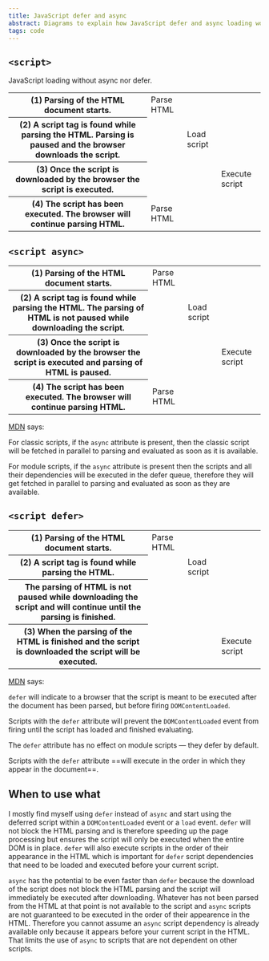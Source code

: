 ```yaml
---
title: JavaScript defer and async
abstract: Diagrams to explain how JavaScript defer and async loading works in the browser
tags: code
---
```

## `<script>`

JavaScript loading without async nor defer.

<table>
<tr><th class="normal">(1) Parsing of the HTML document starts.</th><td class="bg-primary white">Parse HTML</td><td></td><td></td></tr>
<tr><th class="normal">(2) A script tag is found while parsing the HTML. Parsing is paused and the browser downloads the script.</th><td class="bg-neutral-4"></td><td class="bg-accent-four white">Load script</td><td></td></tr>
<tr><th class="normal">(3) Once the script is downloaded by the browser the script is executed.</th><td class="bg-neutral-4"></td><td></td><td class="bg-accent-four white">Execute script</td></tr>
<tr><th class="normal">(4) The script has been executed. The browser will continue parsing HTML.</th><td class="bg-primary white">Parse HTML</td><td></td><td></td></tr>
</table>

## `<script async>`

<table>
<tr><th class="normal">(1) Parsing of the HTML document starts.</th><td class="bg-primary white">Parse HTML</td><td></td><td></td></tr>
<tr><th class="normal">(2) A script tag is found while parsing the HTML. The parsing of HTML is not paused while downloading the script.</th><td class="bg-primary"></td><td class="bg-accent-four white">Load script</td><td></td></tr>
<tr><th class="normal">(3) Once the script is downloaded by the browser the script is executed and parsing of HTML is paused.</th><td class="bg-neutral-4"></td><td></td><td class="bg-accent-four white">Execute script</td></tr>
<tr><th class="normal">(4) The script has been executed. The browser will continue parsing HTML.</th><td class="bg-primary white">Parse HTML</td><td></td><td></td></tr>
</table>

[MDN](https://developer.mozilla.org/en-US/docs/Web/HTML/Element/script) says:

For classic scripts, if the `async` attribute is present, then the classic script will be fetched in parallel to parsing and evaluated as soon as it is available.

For module scripts, if the `async` attribute is present then the scripts and all their dependencies will be executed in the defer queue, therefore they will get fetched in parallel to parsing and evaluated as soon as they are available.

## `<script defer>`

<table>
<tr><th class="normal">(1) Parsing of the HTML document starts.</th><td class="bg-primary white">Parse HTML</td><td></td><td></td></tr>
<tr><th class="normal">(2) A script tag is found while parsing the HTML.</th><td class="bg-primary"></td><td class="bg-accent-four white">Load script</td><td></td></tr>
<tr><th class="normal"> The parsing of HTML is not paused while downloading the script and will continue until the parsing is finished.</th><td class="bg-primary white"></td><td></td><td></td></tr>
<tr><th class="normal">(3) When the parsing of the HTML is finished and the script is downloaded the script will be executed.</th><td></td><td></td><td class="bg-accent-four white">Execute script</td></tr>
</table>

[MDN](https://developer.mozilla.org/en-US/docs/Web/HTML/Element/script) says:

`defer` will indicate to a browser that the script is meant to be executed after the document has been parsed, but before firing `DOMContentLoaded`.

Scripts with the `defer` attribute will prevent the `DOMContentLoaded` event from firing until the script has loaded and finished evaluating.

The `defer` attribute has no effect on module scripts — they defer by default. 

Scripts with the `defer` attribute ==will execute in the order in which they appear in the document==.

## When to use what

I mostly find myself using `defer` instead of `async` and start using the deferred script within a `DOMContentLoaded` event or a `load` event. `defer` will not block the HTML parsing and is therefore speeding up the page processing but ensures the script will only be executed when the entire DOM is in place. `defer` will also execute scripts in the order of their appearance in the HTML which is important for `defer` script dependencies that need to be loaded and executed before your current script.

`async` has the potential to be even faster than `defer` because the download of the script does not block the HTML parsing and the script will immediately be executed after downloading. Whatever has not been parsed from the HTML at that point is not available to the script and `async` scripts are not guaranteed to be executed in the order of their appearence in the HTML. Therefore you cannot assume an `async` script dependency is already available only because it appears before your current script in the HTML. That limits the use of `async` to scripts that are not dependent on other scripts.




